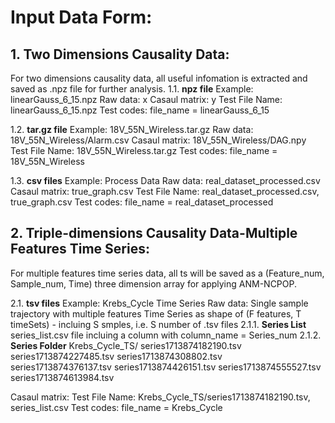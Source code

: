 # Input Data Form:
## 1. Two Dimensions Causality Data:

For two dimensions causality data, all useful infomation is extracted and saved as .npz file for further analysis.
1.1. **npz file**
Example: linearGauss_6_15.npz
Raw data: x
Casaul matrix: y
Test File Name: linearGauss_6_15.npz
Test codes: file_name = linearGauss_6_15

1.2. **tar.gz file**
Example: 18V_55N_Wireless.tar.gz
Raw data: 18V_55N_Wireless/Alarm.csv
Casaul matrix: 18V_55N_Wireless/DAG.npy
Test File Name: 18V_55N_Wireless.tar.gz
Test codes: file_name = 18V_55N_Wireless

1.3. **csv files**
Example: Process Data
Raw data: real_dataset_processed.csv
Casaul matrix: true_graph.csv
Test File Name: real_dataset_processed.csv, true_graph.csv
Test codes: file_name = real_dataset_processed

## 2. Triple-dimensions Causality Data-Multiple Features Time Series:

For multiple features time series data, all ts will be saved as a (Feature_num, Sample_num, Time) three dimension array for applying ANM-NCPOP.

2.1. **tsv files**
Example: Krebs_Cycle Time Series
Raw data:
          Single sample trajectory with multiple features Time Series as shape of (F features, T timeSets) - incluing S smples, i.e. S number of .tsv files
          2.1.1. **Series List**
          series_list.csv file incluing a column with column_name = Series_num
          2.1.2. **Series Folder**
          Krebs_Cycle_TS/
          series1713874182190.tsv
          series1713874227485.tsv
          series1713874308802.tsv
          series1713874376137.tsv
          series1713874426151.tsv
          series1713874555527.tsv
          series1713874613984.tsv

Casaul matrix:
Test File Name: Krebs_Cycle_TS/series1713874182190.tsv, series_list.csv 
Test codes: file_name = Krebs_Cycle
